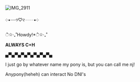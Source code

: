 ![IMG_2911](https://github.com/user-attachments/assets/c8970101-0ce3-4456-9d9c-2467cc0dc1f2)


༶•┈┈୨♡୧┈┈•༶

ੈ✩‧₊˚Howdy!*ੈ✩‧₊˚

**ALWAYS C+H**

▄▀▄▀▄▀▄▀▄▀▄▀▄▀▄

I just go by whatever name my pony is, but you can call me nj!

Anypony(heheh) can interact
No DNI's
